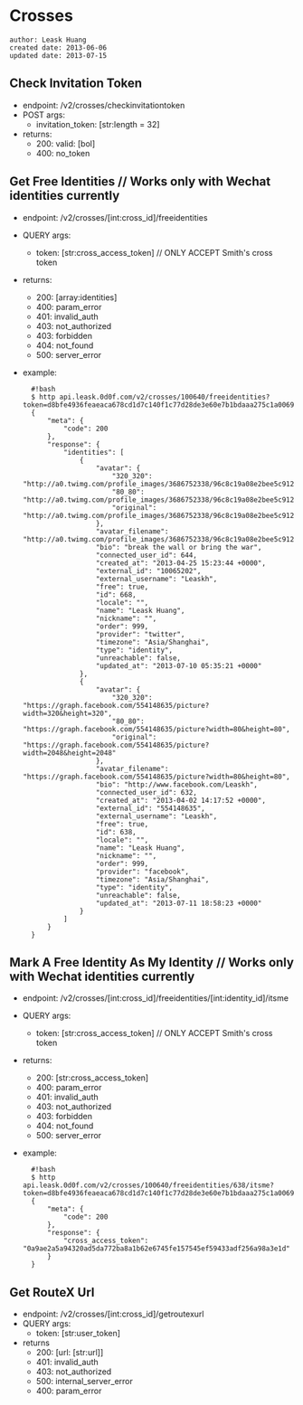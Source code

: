 # Crosses
    author: Leask Huang
    created date: 2013-06-06
    updated date: 2013-07-15


## Check Invitation Token
* endpoint: /v2/crosses/checkinvitationtoken
* POST args:
    - invitation_token: [str:length = 32]
* returns:
    - 200: valid: [bol]
    - 400: no_token


## Get Free Identities // Works only with Wechat identities currently
* endpoint: /v2/crosses/[int:cross_id]/freeidentities
* QUERY args:
    - token: [str:cross_access_token] // ONLY ACCEPT Smith's cross token
* returns:
    - 200: [array:identities]
    - 400: param_error
    - 401: invalid_auth
    - 403: not_authorized
    - 403: forbidden
    - 404: not_found
    - 500: server_error
* example:

        #!bash
        $ http api.leask.0d0f.com/v2/crosses/100640/freeidentities?token=d8bfe4936feaeaca678cd1d7c140f1c77d28de3e60e7b1bdaaa275c1a006917d
        {
            "meta": {
                "code": 200
            },
            "response": {
                "identities": [
                    {
                        "avatar": {
                            "320_320": "http://a0.twimg.com/profile_images/3686752338/96c8c19a08e2bee5c912f80f6f59b7d3_reasonably_small.jpeg",
                            "80_80": "http://a0.twimg.com/profile_images/3686752338/96c8c19a08e2bee5c912f80f6f59b7d3_reasonably_small.jpeg",
                            "original": "http://a0.twimg.com/profile_images/3686752338/96c8c19a08e2bee5c912f80f6f59b7d3_reasonably_small.jpeg"
                        },
                        "avatar_filename": "http://a0.twimg.com/profile_images/3686752338/96c8c19a08e2bee5c912f80f6f59b7d3_reasonably_small.jpeg",
                        "bio": "break the wall or bring the war",
                        "connected_user_id": 644,
                        "created_at": "2013-04-25 15:23:44 +0000",
                        "external_id": "10065202",
                        "external_username": "Leaskh",
                        "free": true,
                        "id": 668,
                        "locale": "",
                        "name": "Leask Huang",
                        "nickname": "",
                        "order": 999,
                        "provider": "twitter",
                        "timezone": "Asia/Shanghai",
                        "type": "identity",
                        "unreachable": false,
                        "updated_at": "2013-07-10 05:35:21 +0000"
                    },
                    {
                        "avatar": {
                            "320_320": "https://graph.facebook.com/554148635/picture?width=320&height=320",
                            "80_80": "https://graph.facebook.com/554148635/picture?width=80&height=80",
                            "original": "https://graph.facebook.com/554148635/picture?width=2048&height=2048"
                        },
                        "avatar_filename": "https://graph.facebook.com/554148635/picture?width=80&height=80",
                        "bio": "http://www.facebook.com/Leaskh",
                        "connected_user_id": 632,
                        "created_at": "2013-04-02 14:17:52 +0000",
                        "external_id": "554148635",
                        "external_username": "Leaskh",
                        "free": true,
                        "id": 638,
                        "locale": "",
                        "name": "Leask Huang",
                        "nickname": "",
                        "order": 999,
                        "provider": "facebook",
                        "timezone": "Asia/Shanghai",
                        "type": "identity",
                        "unreachable": false,
                        "updated_at": "2013-07-11 18:58:23 +0000"
                    }
                ]
            }
        }


## Mark A Free Identity As My Identity // Works only with Wechat identities currently
* endpoint: /v2/crosses/[int:cross_id]/freeidentities/[int:identity_id]/itsme
* QUERY args:
    - token: [str:cross_access_token] // ONLY ACCEPT Smith's cross token
* returns:
    - 200: [str:cross_access_token]
    - 400: param_error
    - 401: invalid_auth
    - 403: not_authorized
    - 403: forbidden
    - 404: not_found
    - 500: server_error
* example:

        #!bash
        $ http api.leask.0d0f.com/v2/crosses/100640/freeidentities/638/itsme?token=d8bfe4936feaeaca678cd1d7c140f1c77d28de3e60e7b1bdaaa275c1a006917d
        {
            "meta": {
                "code": 200
            },
            "response": {
                "cross_access_token": "0a9ae2a5a94320ad5da772ba8a1b62e6745fe157545ef59433adf256a98a3e1d"
            }
        }


## Get RouteX Url
* endpoint: /v2/crosses/[int:cross_id]/getroutexurl
* QUERY args:
    - token: [str:user_token]
* returns
    - 200: [url: [str:url]]
    - 401: invalid_auth
    - 403: not_authorized
    - 500: internal_server_error
    - 400: param_error
